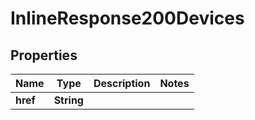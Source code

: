 
# InlineResponse200Devices

## Properties
Name | Type | Description | Notes
------------ | ------------- | ------------- | -------------
**href** | **String** |  | 



